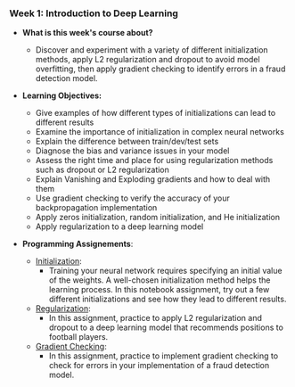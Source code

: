 ### Week 1: Introduction to Deep Learning

* **What is this week's course about?**
  * Discover and experiment with a variety of different initialization methods, apply L2 regularization and dropout to avoid model overfitting, then apply gradient checking to identify errors in a fraud detection model.

* **Learning Objectives:**
  * Give examples of how different types of initializations can lead to different results
  * Examine the importance of initialization in complex neural networks
  * Explain the difference between train/dev/test sets
  * Diagnose the bias and variance issues in your model
  * Assess the right time and place for using regularization methods such as dropout or L2 regularization
  * Explain Vanishing and Exploding gradients and how to deal with them
  * Use gradient checking to verify the accuracy of your backpropagation implementation
  * Apply zeros initialization, random initialization, and He initialization
  * Apply regularization to a deep learning model

* **Programming Assignements**:
  * [Initialization](https://github.com/yifang-psu/Coursera_AI_ML_Courses/blob/main/Deep_Learning/ImprovingDeepNeuralNetworks/Week_1/Initialization.ipynb):
    * Training your neural network requires specifying an initial value of the weights. A well-chosen initialization method helps the learning process. In this notebook assignment, try out a few different initializations and see how they lead to different results.
  * [Regularization](https://github.com/yifang-psu/Coursera_AI_ML_Courses/blob/main/Deep_Learning/ImprovingDeepNeuralNetworks/Week_1/Regularization.ipynb):
    * In this assignment, practice to apply L2 regularization and dropout to a deep learning model that recommends positions to football players.
  * [Gradient Checking](https://github.com/yifang-psu/Coursera_AI_ML_Courses/blob/main/Deep_Learning/ImprovingDeepNeuralNetworks/Week_1/Gradient_Checking.ipynb):
    * In this assignment, practice to implement gradient checking to check for errors in your implementation of a fraud detection model. 
